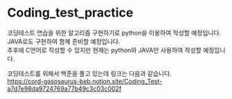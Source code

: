 # Coding_test_practice
코딩테스트 연습을 위한 알고리즘 구현하기로 python을 이용하여 작성할 예정입니다.  
JAVA로도 구현하여 함께 준비할 예정입니다.  
추후에 C언어로 작성할 수 있지만 현재는 python와 JAVA만 사용하여 작성할 예정입니다.


코딩테스트를 위해서 백준을 풀고 있는데 링크는 다음과 같습니다.  
https://cord-gasosaurus-beb.notion.site/Coding_Test-a7d7e98da9724769a77b49c3c03c002f
